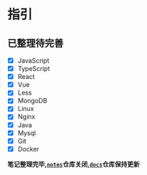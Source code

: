 # 指引

## 已整理待完善

- [x] JavaScript
- [x] TypeScript
- [x] React
- [x] Vue
- [x] Less
- [x] MongoDB
- [x] Linux
- [x] Nginx
- [x] Java
- [x] Mysql
- [x] Git
- [x] Docker
<!-- - [x] Nodejs -->


**笔记整理完毕,[`notes`](https://github.com/Plumliil/notes)仓库关闭,[`docs`](https://github.com/Plumliil/docs)仓库保持更新**
